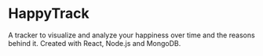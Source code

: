 # HappyTrack
A tracker to visualize and analyze your happiness over time and the reasons behind it. Created with React, Node.js and MongoDB.
